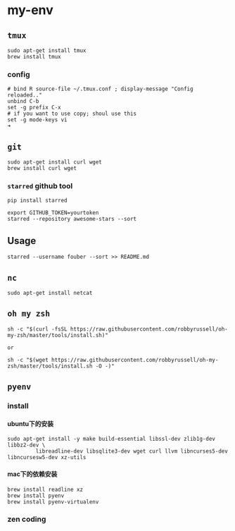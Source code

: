 # my-env


## `tmux`

```
sudo apt-get install tmux
brew install tmux
```
### config  
```
# bind R source-file ~/.tmux.conf ; display-message "Config reloaded.."
unbind C-b
set -g prefix C-x
# if you want to use copy; shoul use this
set -g mode-keys vi
➜
```

## `git`


```
sudo apt-get install curl wget
brew install curl wget
```
### `starred` github tool

```
pip install starred

export GITHUB_TOKEN=yourtoken
starred --repository awesome-stars --sort

```
## Usage
```
starred --username fouber --sort >> README.md

```


## `nc`
```
sudo apt-get install netcat
```

## `oh my zsh`

```
sh -c "$(curl -fsSL https://raw.githubusercontent.com/robbyrussell/oh-my-zsh/master/tools/install.sh)"

or

sh -c "$(wget https://raw.githubusercontent.com/robbyrussell/oh-my-zsh/master/tools/install.sh -O -)"

```

## `pyenv`

### install
#### ubuntu下的安装
```
sudo apt-get install -y make build-essential libssl-dev zlib1g-dev libbz2-dev \
		 libreadline-dev libsqlite3-dev wget curl llvm libncurses5-dev libncursesw5-dev xz-utils
```
#### mac下的依赖安装
```
brew install readline xz
brew install pyenv
brew install pyenv-virtualenv
```


### zen coding
